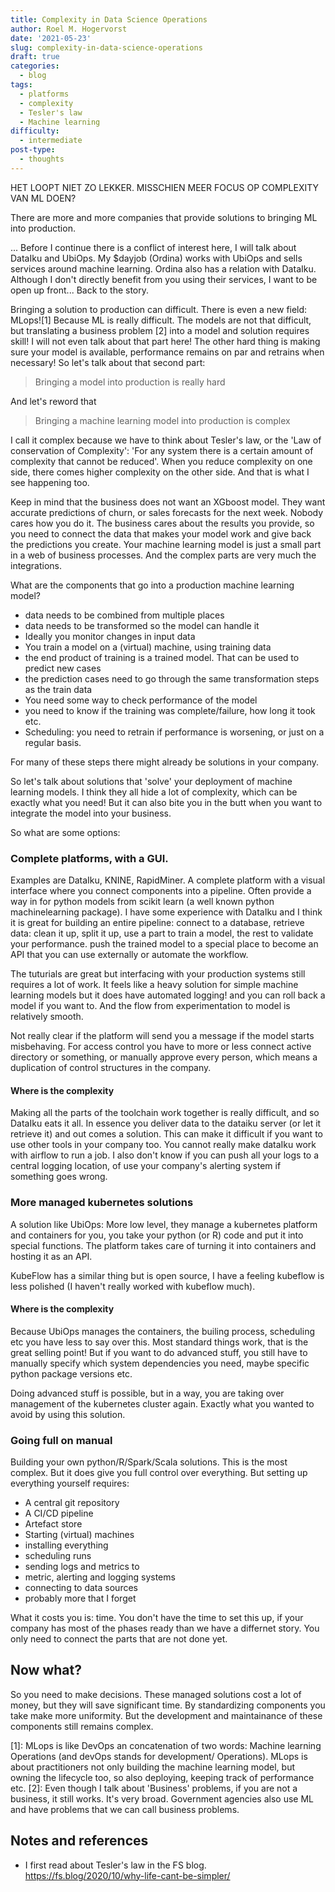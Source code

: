 ```yaml
---
title: Complexity in Data Science Operations
author: Roel M. Hogervorst
date: '2021-05-23'
slug: complexity-in-data-science-operations
draft: true
categories:
  - blog
tags:
  - platforms
  - complexity
  - Tesler's law
  - Machine learning
difficulty:
  - intermediate
post-type:
  - thoughts
---
```

HET LOOPT NIET ZO LEKKER. 
MISSCHIEN MEER FOCUS OP COMPLEXITY VAN ML DOEN? 

There are more and more companies that provide solutions to bringing ML into 
production. 

... Before I continue there is a conflict of interest here, I will talk about DataIku
and UbiOps. My $dayjob (Ordina) works with UbiOps and sells services around machine learning. Ordina also has a relation with DataIku. Although I don't directly
benefit from you using their services, I want to be open up front... 
Back to the story.

Bringing a solution to production can difficult. There is even 
a new field: MLops![1] Because ML is really difficult. The models are not 
that difficult, but translating a business problem [2] into a model and solution 
requires skill! I will not even talk about that part here! The other hard thing
is making sure your model is available, performance remains on
par and retrains when necessary! So let's talk about that
second part: 

> Bringing a model into production is really hard

And let's reword that

> Bringing a machine learning model into production is complex

I call it complex because we have to think about Tesler's law, or the 'Law of
conservation of Complexity': 'For any system there is a certain amount of complexity
that cannot be reduced'. When you reduce complexity on one side, there comes higher
complexity on the other side. And that is what I see happening too. 

Keep in mind that the business does not want an XGboost model. They want accurate
predictions of churn, or sales forecasts for the next week. Nobody cares how 
you do it. The business cares about the results you provide, so you need to 
connect the data that makes your model work and give back the predictions you create.
Your machine learning model is just a small part in a web of business processes. 
And the complex parts are very much the integrations. 

What are the components that go into a production machine learning model?

* data needs to be combined from multiple places
* data needs to be transformed so the model can handle it
* Ideally you monitor changes in input data
* You train a model on a (virtual) machine, using training data
* the end product of training is a trained model. That can be used to predict new cases
* the prediction cases need to go through the same transformation steps as the train data
* You need some way to check performance of the model
* you need to know if the training was complete/failure, how long it took etc.
* Scheduling: you need to retrain if performance is worsening, or just on a regular basis.

For many of these steps there might already be solutions in your company.

So let's talk about solutions that 'solve' your deployment of machine learning
models. I think they all hide a lot of complexity, which can be exactly what you need! 
But it can also bite you in the butt when you want to integrate the model into
your business.

So what are some options:

### Complete platforms, with a GUI.
Examples are DataIku, KNINE, RapidMiner. 
A complete platform with a visual interface where you connect components into a pipeline. 
Often provide a way in for python models from scikit learn (a well known python machinelearning package). I have some experience with DataIku and I think it is
great for building an entire pipeline:
connect to a database, retrieve data: clean it up, split it up, use a part to
train a model, the rest to validate your performance. push the trained model
to a special place to become an API that you can use externally or automate 
the workflow. 

The tuturials are great
but interfacing with your production systems still requires a lot of work.
It feels like a heavy solution for simple machine learning models but it does 
have automated logging! and you can roll back a model if you want to. And the
flow from experimentation to model is relatively smooth.

Not really clear if the platform will send you a message if the model starts 
misbehaving. For access control you have to more or less connect active directory
or something, or manually approve every person, which means a duplication of
control structures in the company. 

#### Where is the complexity
Making all the parts of the toolchain work together is really difficult, and
so DataIku eats it all. In essence you deliver data to the dataiku server (or 
let it retrieve it) and out comes a solution. 
This can make it difficult if you want to use other
tools in your company too. You cannot really make dataIku work with airflow to
run a job. I also don't know if  you can push all your logs to a central logging
location, of use your company's alerting system if something goes wrong. 



### More managed kubernetes solutions
A solution like UbiOps: More low level, they manage a kubernetes platform and 
containers for you, you take your python (or R) code and put it into special
functions. The platform takes care of turning it into containers and hosting it
as an API. 

KubeFlow has a similar thing but is open source, I have a feeling kubeflow is 
less polished (I haven't really worked with kubeflow much). 

#### Where is the complexity
Because UbiOps manages the containers, the builing process, scheduling etc you 
have less to say over this. Most standard things work, that is the great selling
point! But if you want to do advanced stuff, you still have to manually specify
which system dependencies you need, maybe specific python package versions etc.

Doing advanced stuff is possible, but in a way, you are taking over management
of the kubernetes cluster again. Exactly what you wanted to avoid by using this
solution.

### Going full on manual
Building your own python/R/Spark/Scala solutions. This is the most complex. But
it does give you full control over everything. But setting up everything yourself
requires:

* A central git repository
* A CI/CD pipeline
* Artefact store
* Starting (virtual) machines 
* installing everything
* scheduling runs
* sending logs and metrics to 
* metric, alerting and logging systems
* connecting to data sources 
* probably more that I forget


What it costs you is: time. You don't have the time to set this up, if your company
has most of the phases ready than we have a differnet story. You only need
to connect the parts that are not done yet. 

## Now what?
So you need to make decisions. These managed solutions cost a lot of money,
but they will save significant time. By standardizing components you take make 
more uniformity. But the development and maintainance of these components still
remains complex. 



[1]: MLops is like DevOps an concatenation of two words: Machine learning Operations (and devOps stands for development/ Operations). MLops is about practitioners not only building the machine learning model, but owning the lifecycle too, so also deploying, keeping track of performance etc.
[2]: Even though I talk about 'Business' problems, if you are not a business, it still works. It's very broad. Government agencies also use ML and have problems that we can call business problems.


## Notes and references
* I first read about Tesler's law in the FS blog. https://fs.blog/2020/10/why-life-cant-be-simpler/ 


